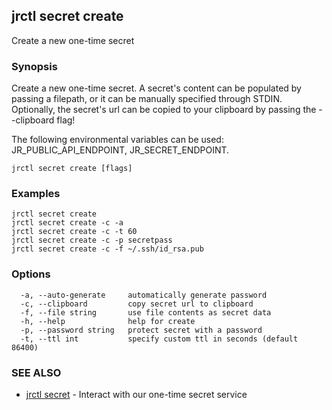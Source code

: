 ## jrctl secret create

Create a new one-time secret

### Synopsis

Create a new one-time secret. A secret's content can be populated by passing a
filepath, or it can be manually specified through STDIN. Optionally, the
secret's url can be copied to your clipboard by passing the --clipboard flag!

The following environmental variables can be used: JR_PUBLIC_API_ENDPOINT,
JR_SECRET_ENDPOINT.

```
jrctl secret create [flags]
```

### Examples

```
jrctl secret create
jrctl secret create -c -a
jrctl secret create -c -t 60
jrctl secret create -c -p secretpass
jrctl secret create -c -f ~/.ssh/id_rsa.pub
```

### Options

```
  -a, --auto-generate     automatically generate password
  -c, --clipboard         copy secret url to clipboard
  -f, --file string       use file contents as secret data
  -h, --help              help for create
  -p, --password string   protect secret with a password
  -t, --ttl int           specify custom ttl in seconds (default 86400)
```

### SEE ALSO

* [jrctl secret](jrctl_secret.md)	 - Interact with our one-time secret service

